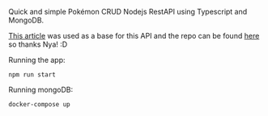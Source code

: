 Quick and simple Pokémon CRUD Nodejs RestAPI using Typescript and MongoDB.

[This article](https://dev.to/nyagarcia/pokeapi-rest-in-nodejs-with-express-typescript-mongodb-and-docker-part-1-5f8g) was used as a base for this API and the repo can be found [here](https://github.com/NyaGarcia/pokeAPI) so thanks Nya! :D

Running the app:
```
npm run start
```

Running mongoDB:
```
docker-compose up
```
